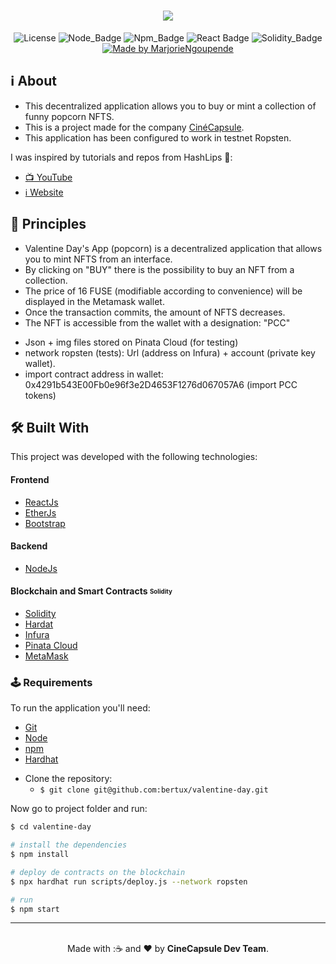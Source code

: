 <h1 align=center>
<img src="https://res.cloudinary.com/defpadn0s/image/upload/v1644593121/DAppVDCC_aufut2.png" />
</h1>

<div align="center">
  
![License](https://img.shields.io/badge/license-MIT-737CA1?style=flat-square) 
![Node_Badge](https://img.shields.io/badge/node-14.16.1-green?style=flat-square)
![Npm_Badge](https://img.shields.io/badge/npm-6.14.12-yellow?style=flat-square)
![React Badge](https://img.shields.io/badge/React-17.0.2-45b8d8?style=flat-square)
![Solidity_Badge](https://img.shields.io/badge/Solidity-%5E8.0.0-363636?style=flat-square)
[![Made by MarjorieNgoupende](https://img.shields.io/badge/made%20by-MarjorieNgoupende-blueviolet?style=flat-square)](https://www.linkedin.com/in/marjorie-ngoupende-dev/)
</div>

## ℹ About

- This decentralized application allows you to buy or mint a collection of funny popcorn NFTS.
- This is a project made for the company [CinéCapsule](https://www.cinecapsule.com/).
- This application has been configured to work in testnet Ropsten.

I was inspired by tutorials and repos from HashLips 👄:

- [📺 YouTube](https://www.youtube.com/channel/UC1LV4_VQGBJHTJjEWUmy8nA)
- [ℹ️ Website](https://hashlips.online/HashLips)

## 📝 Principles

- Valentine Day's App (popcorn) is a decentralized application that allows you to mint NFTS from an interface.
- By clicking on "BUY" there is the possibility to buy an NFT from a collection.
- The price of 16 FUSE (modifiable according to convenience) will be displayed in the Metamask wallet.
- Once the transaction commits, the amount of NFTS decreases.
- The NFT is accessible from the wallet with a designation: "PCC"

* Json + img files stored on Pinata Cloud (for testing)
* network ropsten (tests): Url (address on Infura) + account (private key wallet).
* import contract address in wallet: 0x4291b543E00Fb0e96f3e2D4653F1276d067057A6 (import PCC tokens)

## 🛠 Built With

This project was developed with the following technologies:

#### **Frontend**

- [ReactJs](https://pt-br.reactjs.org/)
- [EtherJs](https://docs.ethers.io/v5/)
- [Bootstrap](https://getbootstrap.com/)

#### **Backend**

- [NodeJs](https://nodejs.org/en/)

#### **Blockchain and Smart Contracts** <sub><sup>Solidity</sup></sub>

- [Solidity](https://docs.soliditylang.org/)
- [Hardat](https://hardhat.org/)
- [Infura](https://infura.io/)
- [Pinata Cloud](https://www.pinata.cloud/)
- [MetaMask](https://metamask.io/)

### 🕹 Requirements

To run the application you'll need:

- [Git](https://git-scm.com)
- [Node](https://nodejs.org/)
- [npm](https://www.npmjs.com/)
- [Hardhat](https://hardhat.org/)

* Clone the repository:
  - `$ git clone git@github.com:bertux/valentine-day.git`

Now go to project folder and run:

```bash
$ cd valentine-day

# install the dependencies
$ npm install

# deploy de contracts on the blockchain
$ npx hardhat run scripts/deploy.js --network ropsten

# run
$ npm start
```

 <hr>

<p align="center">
<br/>
  Made with :☕ and ❤️ by <b>CineCapsule Dev Team</b>.
<p/>
